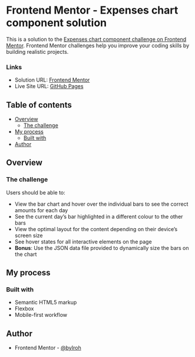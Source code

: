 # Frontend Mentor - Expenses chart component solution

This is a solution to the [Expenses chart component challenge on Frontend Mentor](https://www.frontendmentor.io/challenges/expenses-chart-component-e7yJBUdjwt). Frontend Mentor challenges help you improve your coding skills by building realistic projects. 

### Links

- Solution URL: [Frontend Mentor](https://www.frontendmentor.io/solutions/expenses-chart-component-mobile-first-Va92T2-sUO)
- Live Site URL: [GitHub Pages](https://github.com/byIroh/expenses-chart-component)

## Table of contents

- [Overview](#overview)
  - [The challenge](#the-challenge)
- [My process](#my-process)
  - [Built with](#built-with)
- [Author](#author)

## Overview

### The challenge

Users should be able to:

- View the bar chart and hover over the individual bars to see the correct amounts for each day
- See the current day’s bar highlighted in a different colour to the other bars
- View the optimal layout for the content depending on their device’s screen size
- See hover states for all interactive elements on the page
- **Bonus**: Use the JSON data file provided to dynamically size the bars on the chart

## My process

### Built with

- Semantic HTML5 markup
- Flexbox
- Mobile-first workflow

## Author

- Frontend Mentor - [@byIroh](https://www.frontendmentor.io/profile/byIroh)
